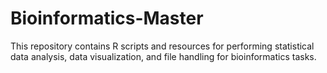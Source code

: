 # Bioinformatics-Master
This repository contains R scripts and resources for performing statistical data analysis, data visualization, and file handling for bioinformatics tasks.
